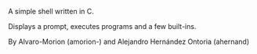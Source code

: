 A simple shell written in C.

Displays a prompt, executes programs and a few built-ins.

By Alvaro-Morion (amorion-) and Alejandro Hernández Ontoria (ahernand)
